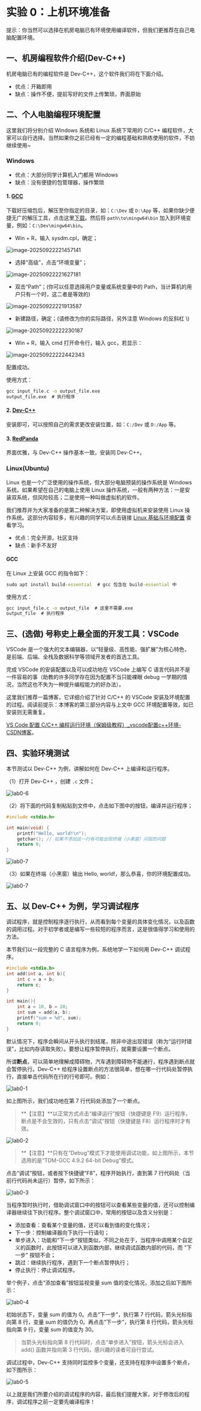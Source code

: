 # **实验 0：上机环境准备**

提示：你当然可以选择在机房电脑已有环境使用编译软件，但我们更推荐在自己电脑配置环境。



## **一、机房编程软件介绍(Dev-C++)**

机房电脑已有的编程软件是 Dev-C++，这个软件我们将在下面介绍。

- 优点：开箱即用
- 缺点：操作不便，提前写好的文件上传繁琐，界面原始



## **二、个人电脑编程环境配置**

这里我们将分别介绍 Windows 系统和 Linux 系统下常用的 C/C++ 编程软件，大家可以自行选择。当然如果你之前已经有一定的编程基础和熟练使用的软件，不妨继续使用~

### **Windows**

- 优点：大部分同学计算机入门都用 Windows
- 缺点：没有便捷的包管理器，操作繁琐

#### **1. [GCC](./assets/x86_64-15.2.0-release-mcf-seh-ucrt-rt_v13-rev0.7z)**

下载好压缩包后，解压至你指定的目录，如：`C:\Dev` 或 `D:\App` 等，如果你缺少便捷无广的解压工具，点击这里[下载](./assets/7z2409-x64.exe)。然后将 `path\to\mingw64\bin` 加入到环境变量，例如：`C:\Dev\mingw64\bin`。

-  Win + R，输入 sysdm.cpl，确定；

![image-20250922221457141](img/image-20250922221457141.png)

- 选择“高级”，点击“环境变量”；

![image-20250922221627181](img/image-20250922221627181.png)

- 双击“Path”；(你可以任意选择用户变量或系统变量中的 Path，当计算机的用户只有一个时，这二者是等效的)

![image-20250922221913587](img/image-20250922221913587.png)

- 新建路径，确定；(请修改为你的实际路径，另外注意 Windows 的反斜杠 \\)

![image-20250922222230187](img/image-20250922222230187.png)

- Win + R，输入 cmd 打开命令行，输入 gcc，若显示：


![image-20250922222442343](img/image-20250922222442343.png)

配置成功。



使用方式：

```cmd
gcc input_file.c -o output_file.exe
output_file.exe  # 执行程序
```



#### **2. [Dev-C++](./assets/devcpp-5.1.1.0_64bit_setup.exe)**

安装即可，可以按照自己的需求更改安装位置，如：`C:/Dev` 或 `D:/App` 等。



#### **3. [RedPanda](./assets/RedPanda.C++.3.2.win64.MinGW64_11.4.Setup.exe)**

界面优雅，与 Dev-C++ 操作基本一致，安装同 Dev-C++。



### **Linux(Ubuntu)**

Linux 也是一个广泛使用的操作系统，但大部分电脑预装的操作系统是 Windows 系统。如果希望在自己的电脑上使用 Linux 操作系统，一般有两种方法：一是安装双系统，但风险较高；二是使用一种叫做虚拟机的软件。



我们推荐并为大家准备的是第二种解决方案，即使用虚拟机来安装使用 Linux 操作系统。这部分内容较多，有兴趣的同学可以点击链接 [Linux 基础与环境配置](./assets/Linux基础与环境配置.pdf) 查看学习。

- 优点：完全开源，社区支持
- 缺点：新手不友好



#### **GCC**

在 Linux 上安装 GCC 的指令如下：

```cmd
sudo apt install build-essential  # gcc 包含在 build-essential 中
```



使用方式：

```cmd
gcc input_file.c -o output_file  # 这里不需要.exe
output_file  # 执行程序
```



## **三、(选做) 号称史上最全面的开发工具：VSCode**

VSCode 是一个强大的文本编辑器，以“轻量级、高性能、强扩展”为核心特色，是前端、后端、全栈及数据科学等领域开发者的首选工具。

完成 VSCode 的安装配置以及可以成功地在 VSCode 上编写 C 语言代码并不是一件容易的事（助教的许多同学存在因为配置不当只能裸眼 debug 一学期的情况，当然这也不失为一种提升编程能力的好办法）。

这里我们推荐一篇博客，它详细介绍了针对 C/C++ 的 VSCode 安装及环境配置的过程。阅读前提示：本博客的第三部分内容与上文中 GCC 环境配置等效，如已安装则无需重复。

[VS Code 配置 C/C++ 编程运行环境（保姆级教程）_vscode配置c++环境-CSDN博客](https://blog.csdn.net/qq_42417071/article/details/137438374)。



## **四、实验环境测试**

本节测试以 Dev-C++ 为例，讲解如何在 Dev-C++ 上编译和运行程序。

（1）打开 Dev-C++ ，创建 `.c` 文件；

![lab0-6](./img/lab0-6.png)

（2）将下面的代码复制粘贴到文件中，点击如下图中的按钮，编译并运行程序；

```c
#include <stdio.h>

int main(void) {
	printf("Hello, world!\n");
	getchar(); // 如果不添加这一行有可能出现终端（小黑窗）闪现的问题
	return 0;
}
```

![lab0-7](./img/lab0-7.png)

（3）如果在终端（小黑窗）输出 Hello, world!，那么恭喜，你的环境配置成功。

![lab0-7](./img/lab0-8.png)



## **五、以 Dev-C++ 为例，学习调试程序**

调试程序，就是控制程序逐行执行，从而看到每个变量的具体变化情况，以及函数的调用过程。对于初学者或是编写一些较短的程序而言，这是很值得学习和使用的方法。



本节我们以一段完整的 C 语言程序为例，系统地学一下如何用 Dev-C++ 调试程序。

```c
#include <stdio.h>
int add(int a, int b){
    int c = a + b;
    return c;
}

int main(){
    int a = 10, b = 20;
    int sum = add(a, b);
    printf("sum = %d", sum);
    return 0;
}
```



默认情况下，程序会瞬间从开头执行到结尾，除非中途出现错误（称为“运行时错误”，比如内存读取失败）。要想让程序暂停执行，就需要设置一个断点。



所谓**断点**，可以简单地理解成障碍物，汽车遇到障碍物不能通行，程序遇到断点就会暂停执行。Dev-C++ 给程序设置断点的方法很简单，想在哪一行代码处暂停执行，直接单击代码所在行的行号即可。例如：

![lab0-1](./img/lab0-1.gif)



如上图所示，我们成功地在第 7 行代码处添加了一个断点。

> **【注意】**以正常方式点击“编译运行”按钮（快捷键是 F9）运行程序，断点是不会生效的，只有点击“调试”按钮（快捷键是 F8）运行程序时才有效。

![lab0-2](./img/lab0-2.gif)



> **【注意】**只有在“Debug”模式下才能使用调试功能，如上图所示，本节选用的是“TDM-GCC 4.9.2 64-bit Debug”模式。

点击“调试”按钮，或者按下快捷键“F8”，程序开始执行，直到第 7 行代码处（当前行代码尚未运行）暂停，如下所示：

![lab0-3](./img/lab0-3.gif)



当程序暂时执行时，借助调试窗口中的按钮可以查看某些变量的值，还可以控制编译器继续往下执行程序。整个调试窗口中，常用的按钮以及含义分别是：

- 添加查看：查看某个变量的值，还可以看到值的变化情况；
- 下一步：控制编译器向下执行一行语句；
- 单步进入：功能和“下一步”按钮类似，不同之处在于，当程序中调用某个自定义的函数时，此按钮可以进入到函数内部，继续调试函数内部的代码，而 "下一步" 按钮不会；
- 跳过：继续执行程序，遇到下一个断点暂停执行；
- 停止执行：停止调试程序。

举个例子，点击“添加查看”按钮监视变量 sum 值的变化情况，添加之后如下图所示：

![lab0-4](./img/lab0-4.gif)



初始状态下，变量 sum 的值为 0。点击“下一步”，执行第 7 行代码，箭头光标指向第 8 行，变量 sum 的值仍为 0。再点击“下一步”，执行第 8 行代码，箭头光标指向第 9 行，变量 sum 的值变为 30。

> 当箭头光标指向第 8 行代码时，点击“单步进入”按钮，箭头光标会进入 add() 函数并指向第 3 行代码，感兴趣的读者可自行尝试。



调试过程中，Dev-C++ 支持同时监控多个变量，还支持在程序中设置多个断点，如下图所示：

![lab0-5](./img/lab0-5.gif)

以上就是我们所要介绍的调试程序的内容，最后我们提醒大家，对于修改后的程序，调试程序之前一定要先编译程序！